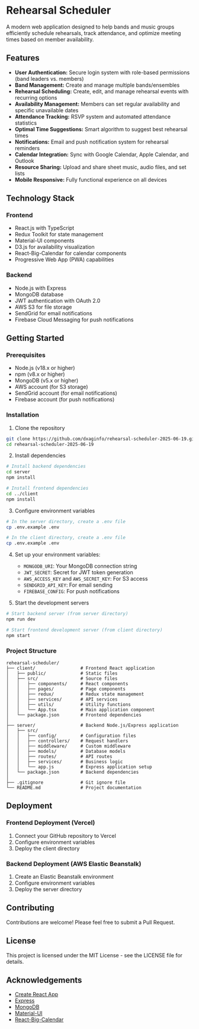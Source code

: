 # Rehearsal Scheduler

A modern web application designed to help bands and music groups efficiently schedule rehearsals, track attendance, and optimize meeting times based on member availability.

## Features

- **User Authentication:** Secure login system with role-based permissions (band leaders vs. members)
- **Band Management:** Create and manage multiple bands/ensembles
- **Rehearsal Scheduling:** Create, edit, and manage rehearsal events with recurring options
- **Availability Management:** Members can set regular availability and specific unavailable dates
- **Attendance Tracking:** RSVP system and automated attendance statistics
- **Optimal Time Suggestions:** Smart algorithm to suggest best rehearsal times
- **Notifications:** Email and push notification system for rehearsal reminders
- **Calendar Integration:** Sync with Google Calendar, Apple Calendar, and Outlook
- **Resource Sharing:** Upload and share sheet music, audio files, and set lists
- **Mobile Responsive:** Fully functional experience on all devices

## Technology Stack

### Frontend
- React.js with TypeScript
- Redux Toolkit for state management
- Material-UI components
- D3.js for availability visualization
- React-Big-Calendar for calendar components
- Progressive Web App (PWA) capabilities

### Backend
- Node.js with Express
- MongoDB database
- JWT authentication with OAuth 2.0
- AWS S3 for file storage
- SendGrid for email notifications
- Firebase Cloud Messaging for push notifications

## Getting Started

### Prerequisites
- Node.js (v18.x or higher)
- npm (v8.x or higher)
- MongoDB (v5.x or higher)
- AWS account (for S3 storage)
- SendGrid account (for email notifications)
- Firebase account (for push notifications)

### Installation

1. Clone the repository
```bash
git clone https://github.com/dxaginfo/rehearsal-scheduler-2025-06-19.git
cd rehearsal-scheduler-2025-06-19
```

2. Install dependencies
```bash
# Install backend dependencies
cd server
npm install

# Install frontend dependencies
cd ../client
npm install
```

3. Configure environment variables
```bash
# In the server directory, create a .env file
cp .env.example .env

# In the client directory, create a .env file
cp .env.example .env
```

4. Set up your environment variables:
   - `MONGODB_URI`: Your MongoDB connection string
   - `JWT_SECRET`: Secret for JWT token generation
   - `AWS_ACCESS_KEY` and `AWS_SECRET_KEY`: For S3 access
   - `SENDGRID_API_KEY`: For email sending
   - `FIREBASE_CONFIG`: For push notifications

5. Start the development servers
```bash
# Start backend server (from server directory)
npm run dev

# Start frontend development server (from client directory)
npm start
```

### Project Structure

```
rehearsal-scheduler/
├── client/                 # Frontend React application
│   ├── public/             # Static files
│   ├── src/                # Source files
│   │   ├── components/     # React components
│   │   ├── pages/          # Page components
│   │   ├── redux/          # Redux state management
│   │   ├── services/       # API services
│   │   ├── utils/          # Utility functions
│   │   └── App.tsx         # Main application component
│   └── package.json        # Frontend dependencies
│
├── server/                 # Backend Node.js/Express application
│   ├── src/
│   │   ├── config/         # Configuration files
│   │   ├── controllers/    # Request handlers
│   │   ├── middleware/     # Custom middleware
│   │   ├── models/         # Database models
│   │   ├── routes/         # API routes
│   │   ├── services/       # Business logic
│   │   └── app.js          # Express application setup
│   └── package.json        # Backend dependencies
│
├── .gitignore              # Git ignore file
└── README.md               # Project documentation
```

## Deployment

### Frontend Deployment (Vercel)
1. Connect your GitHub repository to Vercel
2. Configure environment variables
3. Deploy the client directory

### Backend Deployment (AWS Elastic Beanstalk)
1. Create an Elastic Beanstalk environment
2. Configure environment variables
3. Deploy the server directory

## Contributing
Contributions are welcome! Please feel free to submit a Pull Request.

## License
This project is licensed under the MIT License - see the LICENSE file for details.

## Acknowledgements
- [Create React App](https://create-react-app.dev/)
- [Express](https://expressjs.com/)
- [MongoDB](https://www.mongodb.com/)
- [Material-UI](https://mui.com/)
- [React-Big-Calendar](https://github.com/jquense/react-big-calendar)